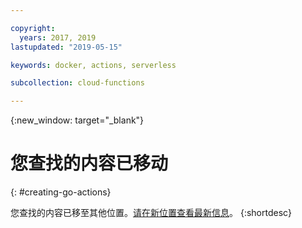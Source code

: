 ```yaml
---

copyright:
  years: 2017, 2019
lastupdated: "2019-05-15"

keywords: docker, actions, serverless

subcollection: cloud-functions

---
```


{:new_window: target="_blank"}
# 您查找的内容已移动
{: #creating-go-actions}

您查找的内容已移至其他位置。[请在新位置查看最新信息](/docs/openwhisk?topic=cloud-functions-prep#prep_go)。
{:shortdesc}
